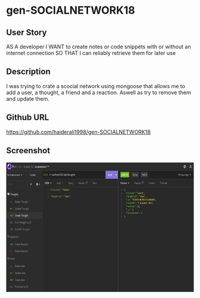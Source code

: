 # gen-SOCIALNETWORK18

## User Story

AS A developer
I WANT to create notes or code snippets with or without an internet connection
SO THAT I can reliably retrieve them for later use


## Description

I was trying to crate a scocial network using mongoose that allows me to add a user, a thought, a friend and a reaction. Aswell as try to remove them and update them.

## Github URL

https://github.com/haiderali1998/gen-SOCIALNETWORK18

## Screenshot

<section>
    <img alt="screenshot" src="./assets/screenshot.png" width=550px height=350px>
</section>
